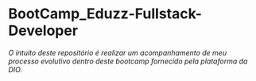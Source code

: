 # BootCamp_Eduzz-Fullstack-Developer

_O intuito deste repositório é realizar um acompanhamento de meu processo evolutivo dentro deste bootcamp fornecido pela plataforma da DIO._
